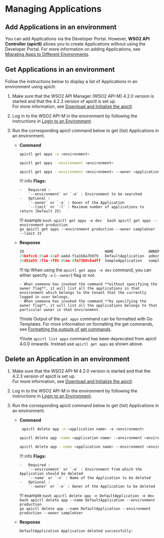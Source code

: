 # Managing Applications

## Add Applications in an environment

You can add Applications via the Developer Portal.
However, **WSO2 API Controller (apictl)** allows you to create Applications without using the Developer Portal. For more information on adding Applications, see [Migrating Apps to Different Environments]({{base_path}}/install-and-setup/setup/api-controller/managing-applications/migrating-applications-to-different-environments).

## Get Applications in an environment

Follow the instructions below to display a list of Applications in an environment using apictl:

1.  Make sure that the WSO2 API Manager (WSO2 API-M) 4.2.0 version is started and that the 4.2.3 version of apictl is set up.   
     For more information, see [Download and Initialize the apictl]({{base_path}}/install-and-setup/setup/api-controller/getting-started-with-wso2-api-controller/#download-and-initialize-the-apictl).
2.  Log in to the WSO2 API-M in the environment by following the instructions in [Login to an Environment]({{base_path}}/install-and-setup/setup/api-controller/getting-started-with-wso2-api-controller/#login-to-an-environment).
3.  Run the corresponding apictl command below to get (list) Applications in an environment.

    -   **Command**
        ``` bash
        apictl get apps -e <environment> 
        ```
        ``` bash
        apictl get apps --environment <environment> 
        ```
        ``` bash
        apictl get apps --environment <environment> --owner <application owner> 
        ```

        !!! info
            **Flags:**  
                    
            -   Required :  
                `--environment` or `-e` : Environment to be searched  
            -   Optional :  
                `--owner` or `-o` : Owner of the Application  
                `--limit` or `-l` : Maximum number of applications to return (Default 25)

        !!! example
            ```bash
            apictl get apps -e dev 
            ```
            ```bash
            apictl get apps --environment production 
            ```    
            ```go
            apictl get apps --environment production --owner sampleUser --limit 15 
            ```  

    -   **Response**

        ```go
        ID                                     NAME                OWNER       STATUS     GROUP ID
        29b4fcc6-05a4-42a7-aa64-f1a1b8a7b979   DefaultApplication  admin       APPROVED 
        36d51e55-3f1e-4f85-86ee-8fe73b0c8adff  SampleApplication   sampleUser  APPROVED   orgA
        ```

        !!! tip 
            When using the `apictl get apps -e dev` command, you can either specify `-o` (`--owner`) flag or not.

            - When someone has invoked the command **without specifying the owner flag**, it will list all the applications in that environment which belongs to the tenant that the currently logged in user belongs.
            - When someone has invoked the command **by specifying the owner flag**, it will list all the applications belongs to that particular owner in that environment.

        !!!note
            Output of the `get apps` command can be formatted with Go Templates. For more information on formatting the get commands, see [Formatting the outputs of get commands]({{base_path}}/install-and-setup/setup/api-controller/advanced-topics/formatting-the-output-of-get-command).

        !!!note
            `apictl list apps` command has been deprecated from apictl 4.0.0 onwards. Instead use `apictl get apps` as shown above. 
        
## Delete an Application in an environment

1.  Make sure that the WSO2 API-M 4.2.0 version is started and that the 4.2.3 version of apictl is set up.   
     For more information, see [Download and Initialize the apictl]({{base_path}}/install-and-setup/setup/api-controller/getting-started-with-wso2-api-controller/#download-and-initialize-the-apictl).
2.  Log in to the WSO2 API-M in the environment by following the instructions in [Login to an Environment]({{base_path}}/install-and-setup/setup/api-controller/getting-started-with-wso2-api-controller/#login-to-an-environment).
3.  Run the corresponding apictl command below to get (list) Applications in an environment.

    -   **Command**
        ``` bash
         apictl delete app -n <application name> -e <environment> 
        ```
        ``` bash
        apictl delete app -name <application name> --environment <environment> 
        ```
        ``` bash
        apictl delete app --name <application name> --environment <environment> --owner <application owner> 
        ```

        !!! info
            **Flags:**  
                
            -   Required :  
                `--environment` or `-e` : Environment from which the Application should be deleted  
                `--name` or `-n` : Name of the Application to be deleted   
            -   Optional :  
                `--owner` or `-o` : Owner of the Application to be deleted  

        !!! example
            ```bash
            apictl delete app -n DefaultApplication -e dev 
            ```
            ```bash
            apictl delete app --name DefaultApplication --environment production 
            ```    
            ```go
            apictl delete app --name DefaultApplication --environment production --owner sampleUser 
            ```  

    -   **Response**

        ```go
        DefaultApplication Application deleted successfully!
        ``` 

